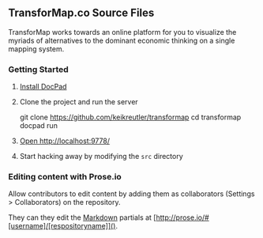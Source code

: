 ## TransforMap.co Source Files

TransforMap works towards an online platform for you to visualize the myriads of alternatives to the dominant economic thinking on a single mapping system.

### Getting Started

1. [Install DocPad](https://github.com/bevry/docpad)

2. Clone the project and run the server

	git clone https://github.com/keikreutler/transformap
	cd transformap
	docpad run

3. [Open http://localhost:9778/](http://localhost:9778/)

4. Start hacking away by modifying the `src` directory

### Editing content with Prose.io

Allow contributors to edit content by adding them as collaborators (Settings > Collaborators) on the repository.

They can they edit the [Markdown](https://daringfireball.net/projects/markdown/syntax) partials at [http://prose.io/#[username]/[respositoryname]]().